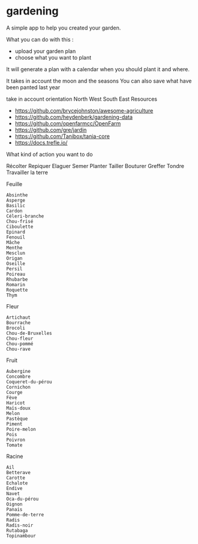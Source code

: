 # gardening

A simple app to help you created your garden.

What you can do with this :

* upload your garden plan
* choose what you want to plant

It will generate a plan with a calendar when you should plant it and where.

It takes in account the moon and the seasons 
You can also save what have been panted last year 


take in account orientation North West South East
Resources
* https://github.com/brycejohnston/awesome-agriculture
* https://github.com/heydenberk/gardening-data
* https://github.com/openfarmcc/OpenFarm
* https://github.com/gre/jardin
* https://github.com/Tanibox/tania-core
* https://docs.trefle.io/

What kind of action you want to do 

Récolter 
	  	Repiquer
Elaguer 
	  	Semer
Planter 
	  	Tailler
Bouturer 
	  	Greffer
Tondre 	 
	Travailler la terre
	
	
	
	
Feuille

    Absinthe
    Asperge
    Basilic
    Cardon
    Céleri-branche
    Chou-frisé
    Ciboulette
    Epinard
    Fenouil
    Mâche
    Menthe
    Mesclun
    Origan
    Oseille
    Persil
    Poireau
    Rhubarbe
    Romarin
    Roquette
    Thym

Fleur

    Artichaut
    Bourrache
    Brocoli
    Chou-de-Bruxelles
    Chou-fleur
    Chou-pommé
    Chou-rave

Fruit

    Aubergine
    Concombre
    Coqueret-du-pérou
    Cornichon
    Courge
    Fève
    Haricot
    Maïs-doux
    Melon
    Pastèque
    Piment
    Poire-melon
    Pois
    Poivron
    Tomate

Racine

    Ail
    Betterave
    Carotte
    Echalote
    Endive
    Navet
    Oca-du-pérou
    Oignon
    Panais
    Pomme-de-terre
    Radis
    Radis-noir
    Rutabaga
    Topinambour

 
